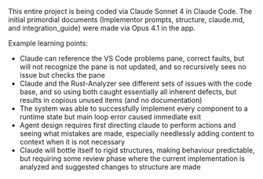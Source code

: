 This entire project is being coded via Claude Sonnet 4 in Claude Code. The initial primordial documents (Implementor prompts, structure, claude.md, and integration_guide) were made via Opus 4.1 in the app. 

Example learning points:
- Claude can reference the VS Code problems pane, correct faults, but will not recognize the pane is not updated, and so recursively sees no issue but checks the pane
- Claude and the Rust-Analyzer see different sets of issues with the code base, and so using both caught essentially all inherent defects, but results in copious unused items (and no documentation)
- The system was able to successfully implement every component to a runtime state but main loop error caused immediate exit
- Agent design requires first directing claude to perform actions and seeing what mistakes are made, especially needlessly adding content to context when it is not necessary
- Claude will bottle itself to rigid structures, making behaviour predictable, but requiring some review phase where the current implementation is analyzed and suggested changes to structure are made